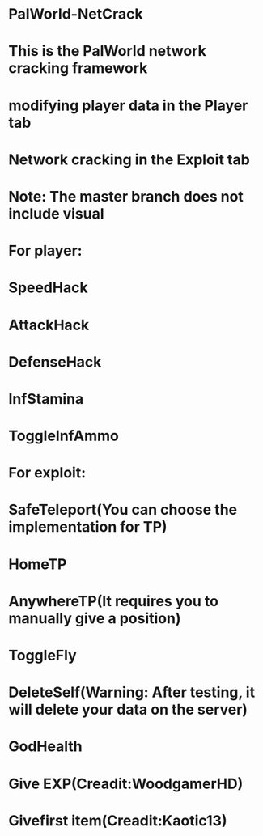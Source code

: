 # PalWorld-NetCrack
# This is the PalWorld network cracking framework
# modifying player data in the Player tab
# Network cracking in the Exploit tab

# Note: The master branch does not include visual

# For player:
# SpeedHack
# AttackHack
# DefenseHack
# InfStamina
# ToggleInfAmmo

# For exploit:
# SafeTeleport(You can choose the implementation for TP)
# HomeTP
# AnywhereTP(It requires you to manually give a position)
# ToggleFly
# DeleteSelf(Warning: After testing, it will delete your data on the server)
# GodHealth
# Give EXP<Num>(Creadit:WoodgamerHD)
# Give<Num>first item(Creadit:Kaotic13)
